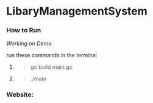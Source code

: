 # LibaryManagementSystem


### How to Run 
*Working on Demo*

run these commands in the terminal
1. >go build main.go
2. >./main


### Website:



